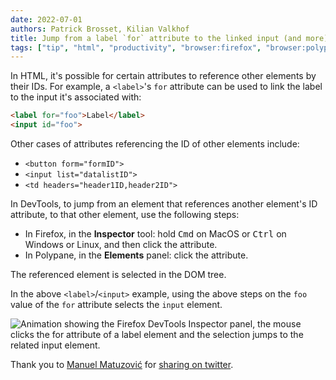 ```yaml
---
date: 2022-07-01
authors: Patrick Brosset, Kilian Valkhof
title: Jump from a label `for` attribute to the linked input (and more)
tags: ["tip", "html", "productivity", "browser:firefox", "browser:polypane"]
---
```


In HTML, it's possible for certain attributes to reference other elements by their IDs. For example, a `<label>`'s `for` attribute can be used to link the label to the input it's associated with:

```html
<label for="foo">Label</label>
<input id="foo">
```

Other cases of attributes referencing the ID of other elements include:

* `<button form="formID">`
* `<input list="datalistID">`
* `<td headers="header1ID,header2ID">`

In DevTools, to jump from an element that references another element's ID attribute, to that other element, use the following steps:

* In Firefox, in the **Inspector** tool: hold <kbd>Cmd</kbd> on MacOS or <kbd>Ctrl</kbd> on Windows or Linux, and then click the attribute.
* In Polypane, in the **Elements** panel: click the attribute.

The referenced element is selected in the DOM tree.

In the above `<label>`/`<input>` example, using the above steps on the `foo` value of the `for` attribute selects the `input` element.

![Animation showing the Firefox DevTools Inspector panel, the mouse clicks the for attribute of a label element and the selection jumps to the related input element.](../../assets/img/jump-to-referenced-elements.gif)

Thank you to [Manuel Matuzović](https://twitter.com/mmatuzo) for [sharing on twitter](https://twitter.com/mmatuzo/status/1542768792836636672).
